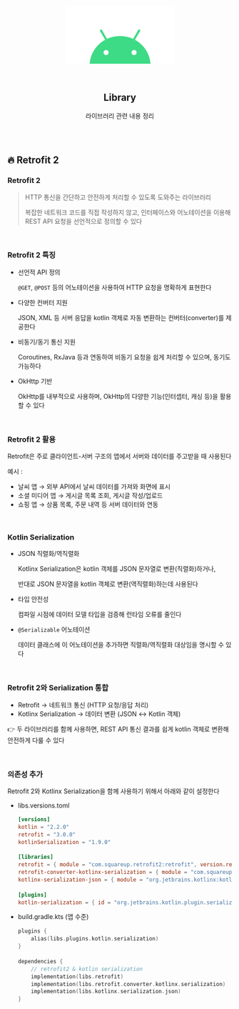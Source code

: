 <div align="center">
  <p>
    <img src="../README.assets/android.png">
  </p>
  <br>
  <h2>Library</h2>
  <p>라이브러리 관련 내용 정리</p>
  <br>
  <br>
</div>




## 🔥 Retrofit 2

### Retrofit 2

> HTTP 통신을 간단하고 안전하게 처리할 수 있도록 도와주는 라이브러리
>
> 복잡한 네트워크 코드를 직접 작성하지 않고, 인터페이스와 어노테이션을 이용해 REST API 요청을 선언적으로 정의할 수 있다

<br>

### Retrofit 2 특징

- 선언적 API 정의

  `@GET`, `@POST` 등의 어노테이션을 사용하여 HTTP 요청을 명확하게 표현한다

- 다양한 컨버터 지원

  JSON, XML 등 서버 응답을 kotlin 객체로 자동 변환하는 컨버터(converter)를 제공한다

- 비동기/동기 통신 지원

  Coroutines, RxJava 등과 연동하여 비동기 요청을 쉽게 처리할 수 있으며, 동기도 가능하다

- OkHttp 기반

  OkHttp를 내부적으로 사용하며, OkHttp의 다양한 기능(인터셉터, 캐싱 등)을 활용할 수 있다

<br>

### Retrofit 2 활용

Retrofit은 주로 클라이언트-서버 구조의 앱에서 서버와 데이터를 주고받을 때 사용된다

예시 :

- 날씨 앱 → 외부 API에서 날씨 데이터를 가져와 화면에 표시
- 소셜 미디어 앱 → 게시글 목록 조회, 게시글 작성/업로드
- 쇼핑 앱 → 상품 목록, 주문 내역 등 서버 데이터와 연동

<br>

### Kotlin Serialization 

- JSON 직렬화/역직렬화

  Kotlinx Serialization은 kotlin 객체를 JSON 문자열로 변환(직렬화)하거나,

  반대로 JSON 문자열을 kotlin 객체로 변환(역직렬화)하는데 사용된다

- 타입 안전성

  컴파일 시점에 데이터 모델 타입을 검증해 런타임 오류를 줄인다

- `@Serializable` 어노테이션

  데이터 클래스에 이 어노테이션을 추가하면 직렬화/역직렬화 대상임을 명시할 수 있다

<br>

### Retrofit 2와 Serialization 통합

- Retrofit → 네트워크 통신 (HTTP 요청/응답 처리)
- Kotlinx Serialization → 데이터 변환 (JSON ↔ Kotlin 객체)

👉 두 라이브러리를 함께 사용하면, REST API 통신 결과를 쉽게 kotlin 객체로 변환해 안전하게 다룰 수 있다

<br>

### 의존성 추가

Retrofit 2와 Kotlinx Serialization을 함께 사용하기 위해서 아래와 같이 설정한다

- libs.versions.toml

  ```toml
  [versions]
  kotlin = "2.2.0"
  retrofit = "3.0.0"
  kotlinSerialization = "1.9.0"
  
  [libraries]
  retrofit = { module = "com.squareup.retrofit2:retrofit", version.ref = "retrofit" }
  retrofit-converter-kotlinx-serialization = { module = "com.squareup.retrofit2:converter-kotlinx-serialization", version.ref = "retrofit" }
  kotlinx-serialization-json = { module = "org.jetbrains.kotlinx:kotlinx-serialization-json", version.ref = "kotlinSerialization" }
  
  [plugins]
  kotlin-serialization = { id = "org.jetbrains.kotlin.plugin.serialization", version.ref = "kotlin" }
  ```

- build.gradle.kts (앱 수준)

  ```kotlin
  plugins {
      alias(libs.plugins.kotlin.serialization)
  }
  
  dependencies {
      // retrofit2 & kotlin serialization
      implementation(libs.retrofit)
      implementation(libs.retrofit.converter.kotlinx.serialization)
      implementation(libs.kotlinx.serialization.json)
  }
  ```
